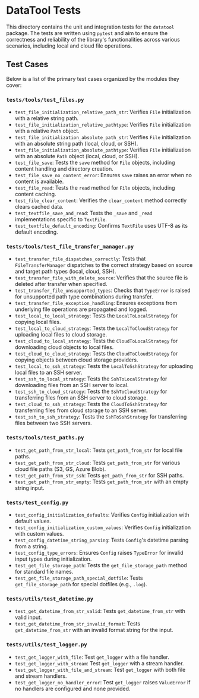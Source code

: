 # DataTool Tests

This directory contains the unit and integration tests for the `datatool` package. The tests are written using `pytest` and aim to ensure the correctness and reliability of the library's functionalities across various scenarios, including local and cloud file operations.

## Test Cases

Below is a list of the primary test cases organized by the modules they cover:

### `tests/tools/test_files.py`

-   `test_file_initialization_relative_path_str`: Verifies `File` initialization with a relative string path.
-   `test_file_initialization_relative_pathtype`: Verifies `File` initialization with a relative `Path` object.
-   `test_file_initialization_absolute_path_str`: Verifies `File` initialization with an absolute string path (local, cloud, or SSH).
-   `test_file_initialization_absolute_pathtype`: Verifies `File` initialization with an absolute `Path` object (local, cloud, or SSH).
-   `test_file_save`: Tests the `save` method for `File` objects, including content handling and directory creation.
-   `test_file_save_no_content_error`: Ensures `save` raises an error when no content is available.
-   `test_file_read`: Tests the `read` method for `File` objects, including content caching.
-   `test_file_clear_content`: Verifies the `clear_content` method correctly clears cached data.
-   `test_textfile_save_and_read`: Tests the `_save` and `_read` implementations specific to `TextFile`.
-   `test_textfile_default_encoding`: Confirms `TextFile` uses UTF-8 as its default encoding.

### `tests/tools/test_file_transfer_manager.py`

-   `test_transfer_file_dispatches_correctly`: Tests that `FileTransferManager` dispatches to the correct strategy based on source and target path types (local, cloud, SSH).
-   `test_transfer_file_with_delete_source`: Verifies that the source file is deleted after transfer when specified.
-   `test_transfer_file_unsupported_types`: Checks that `TypeError` is raised for unsupported path type combinations during transfer.
-   `test_transfer_file_exception_handling`: Ensures exceptions from underlying file operations are propagated and logged.
-   `test_local_to_local_strategy`: Tests the `LocalToLocalStrategy` for copying local files.
-   `test_local_to_cloud_strategy`: Tests the `LocalToCloudStrategy` for uploading local files to cloud storage.
-   `test_cloud_to_local_strategy`: Tests the `CloudToLocalStrategy` for downloading cloud objects to local files.
-   `test_cloud_to_cloud_strategy`: Tests the `CloudToCloudStrategy` for copying objects between cloud storage providers.
-   `test_local_to_ssh_strategy`: Tests the `LocalToSshStrategy` for uploading local files to an SSH server.
-   `test_ssh_to_local_strategy`: Tests the `SshToLocalStrategy` for downloading files from an SSH server to local.
-   `test_ssh_to_cloud_strategy`: Tests the `SshToCloudStrategy` for transferring files from an SSH server to cloud storage.
-   `test_cloud_to_ssh_strategy`: Tests the `CloudToSshStrategy` for transferring files from cloud storage to an SSH server.
-   `test_ssh_to_ssh_strategy`: Tests the `SshToSshStrategy` for transferring files between two SSH servers.

### `tests/tools/test_paths.py`

-   `test_get_path_from_str_local`: Tests `get_path_from_str` for local file paths.
-   `test_get_path_from_str_cloud`: Tests `get_path_from_str` for various cloud file paths (S3, GS, Azure Blob).
-   `test_get_path_from_str_ssh`: Tests `get_path_from_str` for SSH paths.
-   `test_get_path_from_str_empty`: Tests `get_path_from_str` with an empty string input.

### `tests/test_config.py`

-   `test_config_initialization_defaults`: Verifies `Config` initialization with default values.
-   `test_config_initialization_custom_values`: Verifies `Config` initialization with custom values.
-   `test_config_datetime_string_parsing`: Tests `Config`'s datetime parsing from a string.
-   `test_config_type_errors`: Ensures `Config` raises `TypeError` for invalid input types during initialization.
-   `test_get_file_storage_path`: Tests the `get_file_storage_path` method for standard file names.
-   `test_get_file_storage_path_special_dotfile`: Tests `get_file_storage_path` for special dotfiles (e.g., `.log`).

### `tests/utils/test_datetime.py`

-   `test_get_datetime_from_str_valid`: Tests `get_datetime_from_str` with valid input.
-   `test_get_datetime_from_str_invalid_format`: Tests `get_datetime_from_str` with an invalid format string for the input.

### `tests/utils/test_logger.py`

-   `test_get_logger_with_file`: Test `get_logger` with a file handler.
-   `test_get_logger_with_stream`: Test `get_logger` with a stream handler.
-   `test_get_logger_with_file_and_stream`: Test `get_logger` with both file and stream handlers.
-   `test_get_logger_no_handler_error`: Test `get_logger` raises `ValueError` if no handlers are configured and none provided.